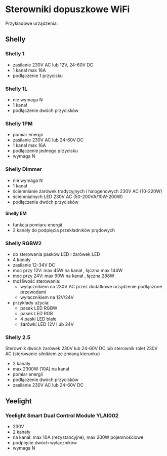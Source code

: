 # Sterowniki dopuszkowe WiFi

Przykładowe urządzenia:
## Shelly

### Shelly 1
* zasilanie 230V AC lub 12V, 24-60V DC
* 1 kanał max 16A
* podłączenie 1 przycisku
### Shelly 1L
* nie wymaga N
* 1 kanał
* podłączenie dwóch przycisków
### Shelly 1PM
* pomiar energii
* zasilanie 230V AC lub 24-60V DC
* 1 kanał max 16A
* podłączenie jednego przycisku
* wymaga N
### Shelly Dimmer
* nie wymaga N
* 1 kanał
* ściemnianie żarówek tradycyjnych i halogenowych 230V AC (10-220W)
* ściemnialnych LED 230V AC (50-200VA/10W-200W)
* podłączenie dwóch przycisków
#### Shelly EM
* funkcja pomiaru energii
* 2 kanały do podpięcia przekładników prądowych
### Shelly RGBW2
* do sterowania pasków LED i żarówek LED
* 4 kanały
* zasilanie 12-34V DC
* moc przy 12V: max 45W na kanał , łączna max 144W
* moc przy 24V: max 90W na kanał , łączna 288W
* możliwość sterowania:
	* wyłącznikiem na 230V AC przez dodatkowe urządzenie podłączone przewodami
	* wyłacznikiem na 12V/24V 
* przykłady użycia:
	* pasek LED RGBW
	* pasek LED RGB
	* 4 paski LED białe
	* żarówki LED 12V l ub 24V
### Shelly 2.5
Sterownik dwóch żarówek 230V lub 24-60V DC lub sterownik rolet 230V AC (sterowanie silnikiem ze zmianą kierunku)
* 2 kanały
* max 2300W (10A) na kanał
* pomiar energii
* podłączenie dwóch przycisków
* zasilanie 230V AC lub 24-60V DC

## Yeelight
### Yeelight Smart Dual Control Module YLAI002
* 230V
* 2 kanały
* na kanał: max 10A (rezystancyjne), max 200W pojemnościowe
* podpięcie dwóch wyłączników
* wymaga N